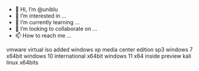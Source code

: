 - 👋 Hi, I’m @uniblu
- 👀 I’m interested in ...
- 🌱 I’m currently learning ...
- 💞️ I’m looking to collaborate on ...
- 📫 How to reach me ...

<!---
uniblu/uniblu is a ✨ special ✨ repository because its `README.md` (this file) appears on your GitHub profile.
You can click the Preview link to take a look at your changes.
--->
vmware virtual iso added
  windows xp media center edition sp3
  windows 7 x64bit
  windows 10 international x64bit
  windows 11 x64 inside preview
  kali linux x64bits
